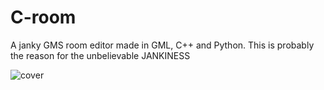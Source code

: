 # C-room
 A janky GMS room editor made in GML, C++ and Python.
 This is probably the reason for the unbelievable JANKINESS

![cover](https://user-images.githubusercontent.com/56673835/124667696-0ab24e00-deb0-11eb-880f-b0f5ec29004d.png)
